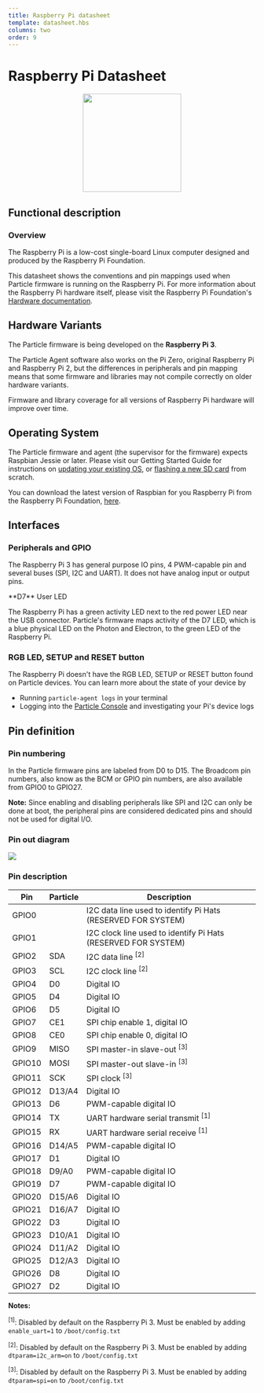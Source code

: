 ```yaml
---
title: Raspberry Pi datasheet
template: datasheet.hbs
columns: two
order: 9
---
```


# Raspberry Pi Datasheet

<div align=center><img src="/assets/images/raspberry-pi.svg" width=200></div>

## Functional description

### Overview

The Raspberry Pi is a low-cost single-board Linux computer designed and produced by the Raspberry Pi Foundation.

This datasheet shows the conventions and pin mappings used when Particle firmware is running on the Raspberry Pi. For more information about the Raspberry Pi hardware itself, please visit the Raspberry Pi Foundation's [Hardware documentation](https://www.raspberrypi.org/documentation/hardware/raspberrypi/README.md).

## Hardware Variants

The Particle firmware is being developed on the **Raspberry Pi 3**.

The Particle Agent software also works on the Pi Zero, original Raspberry Pi and Raspberry Pi 2, but the differences in peripherals and pin mapping means that some firmware and libraries may not compile correctly on older hardware variants.

Firmware and library coverage for all versions of Raspberry Pi hardware will improve over time.

## Operating System

The Particle firmware and agent (the supervisor for the firmware) expects Raspbian Jessie or later. Please visit our Getting Started Guide for instructions on [updating your existing OS](https://docs.particle.io/guide/getting-started/start/raspberry-pi/#i-have-an-sd-card-with-raspbian), or [flashing a new SD card](https://docs.particle.io/guide/getting-started/start/raspberry-pi/#i-don-39-t-have-an-sd-card-with-raspbian) from scratch.

You can download the latest version of Raspbian for you Raspberry Pi from the Raspberry Pi Foundation, [here](https://www.raspberrypi.org/downloads/raspbian/).

## Interfaces

### Peripherals and GPIO

The Raspberry Pi 3 has general purpose IO pins, 4 PWM-capable pin and
several buses (SPI, I2C and UART). It does not have analog input or
output pins.

<p class = "boxedHead">**D7** User LED</p>
<p class = "boxed">
The Raspberry Pi has a green activity LED next to the red power LED near the USB connector. Particle's firmware maps activity of the D7 LED, which is a blue physical LED on the Photon and Electron, to the green LED of the Raspberry Pi.
</p>

### RGB LED, SETUP and RESET button

The Raspberry Pi doesn't have the RGB LED, SETUP or RESET button found on Particle devices. You can learn more about the state of your device by

- Running `particle-agent logs` in your terminal
- Logging into the [Particle Console](https://console.particle.io) and investigating your Pi's device logs

## Pin definition

### Pin numbering

In the Particle firmware pins are labeled from D0 to D15. The Broadcom pin numbers, also know as the BCM or GPIO pin numbers, are also available from GPIO0 to GPIO27.

**Note:** Since enabling and disabling peripherals like SPI and I2C can only be done at boot, the peripheral pins are considered dedicated pins and should not be used for digital I/O.

### Pin out diagram

![](/assets/images/pi-pinout-diagram-01.png)

### Pin description

| Pin | Particle | Description |
|-----|------|-------------|
| GPIO0 |  | I2C data line used to identify Pi Hats (RESERVED FOR SYSTEM)
| GPIO1 |  | I2C clock line used to identify Pi Hats (RESERVED FOR SYSTEM)
| GPIO2 | SDA | I2C data line <sup>[2]</sup>
| GPIO3 | SCL | I2C clock line <sup>[2]</sup>
| GPIO4 | D0 | Digital IO
| GPIO5 | D4 | Digital IO
| GPIO6 | D5 | Digital IO
| GPIO7 | CE1 | SPI chip enable 1, digital IO
| GPIO8 | CE0 | SPI chip enable 0, digital IO
| GPIO9 | MISO | SPI master-in slave-out <sup>[3]</sup>
| GPIO10 | MOSI | SPI master-out slave-in <sup>[3]</sup>
| GPIO11 | SCK | SPI clock <sup>[3]</sup>
| GPIO12 | D13/A4 | Digital IO
| GPIO13 | D6 | PWM-capable digital IO
| GPIO14 | TX | UART hardware serial transmit <sup>[1]</sup>
| GPIO15 | RX | UART hardware serial receive <sup>[1]</sup>
| GPIO16 | D14/A5 | PWM-capable digital IO
| GPIO17 | D1 | Digital IO
| GPIO18 | D9/A0 | PWM-capable digital IO
| GPIO19 | D7 | PWM-capable digital IO
| GPIO20 | D15/A6 | Digital IO
| GPIO21 | D16/A7 | Digital IO
| GPIO22 | D3 | Digital IO
| GPIO23 | D10/A1 | Digital IO
| GPIO24 | D11/A2 | Digital IO
| GPIO25 | D12/A3 | Digital IO
| GPIO26 | D8 | Digital IO
| GPIO27 | D2 | Digital IO

**Notes:**

<sup>[1]</sup>: Disabled by default on the Raspberry Pi 3. Must be enabled by adding `enable_uart=1` to `/boot/config.txt`  

<sup>[2]</sup>: Disabled by default on the Raspberry Pi 3. Must be enabled by adding `dtparam=i2c_arm=on` to `/boot/config.txt`

<sup>[3]</sup>: Disabled by default on the Raspberry Pi 3. Must be enabled by adding `dtparam=spi=on` to `/boot/config.txt`
